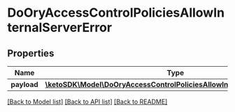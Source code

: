 # DoOryAccessControlPoliciesAllowInternalServerError

## Properties
Name | Type | Description | Notes
------------ | ------------- | ------------- | -------------
**payload** | [**\ketoSDK\Model\DoOryAccessControlPoliciesAllowInternalServerErrorBody**](DoOryAccessControlPoliciesAllowInternalServerErrorBody.md) |  | [optional] 

[[Back to Model list]](../README.md#documentation-for-models) [[Back to API list]](../README.md#documentation-for-api-endpoints) [[Back to README]](../README.md)


